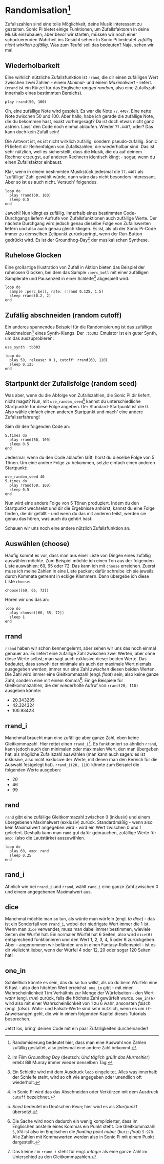 # Randomisation[^1]

Zufallszahlen sind eine tolle Möglichkeit, deine Musik interessant zu gestalten. Sonic Pi bietet einige Funktionen, um Zufallsfaktoren in deine Musik einzubauen;  aber bevor wir starten, müssen wir noch einer schockierenden Wahrheit ins Gesicht sehen: In Sonic Pi bedeutet *zufällig nicht wirklich zufällig*. Was zum Teufel soll das bedeuten? Naja, sehen wir mal.

## Wiederholbarkeit

Eine wirklich nützliche Zufallsfunktion ist `rrand`, die dir einen zufälligen Wert zwischen zwei Zahlen - einem *Minimal-* und einem *Maximalwert* - liefert. (`rrand` ist ein Kürzel für das Englische *ranged random*, also eine Zufallszahl innerhalb eines bestimmten Bereichs).

```
play rrand(50, 100)
```

Oh, eine zufällige Note wird gespielt. Es war die Note `77.4407`. Eine nette Note zwischen 50 und 100. Aber hallo, habe ich gerade die zufällige Note, die du bekommen hast, exakt vorhergesagt? Da ist doch etwas nicht ganz astrein. Lass' den Code noch einmal ablaufen. Wieder `77.4407`, oder? Das kann doch kein Zufall sein!

Die Antwort ist, es ist nicht wirklich zufällig, sondern pseudo-zufällig. Sonic Pi liefert dir Reihenfolgen von Zufallszahlen, die wiederholbar sind. Das ist sehr nützlich, weil es sicherstellt, dass die Musik, die du auf deinem Rechner erzeugst, auf anderen Rechnern identisch klingt - sogar, wenn du einen Zufallsfaktor einbaust.

Klar, wenn in einem bestimmten Musikstück jedesmal die `77.4407` als 'zufällige' Zahl gewählt würde, dann wäre das nicht besonders interessant. Aber so ist es auch nicht. Versuch' folgendes:

```
loop do
  play rrand(50, 100)
  sleep 0.5
end 
```

Jawohl! Nun klingt es zufällig. Innerhalb eines bestimmten Code-Durchgangs liefern Aufrufe von Zufallsfunktionen auch zufällige Werte. Der nächste Durchgang wird jedoch genau dieselbe Folge von Zufallswerten liefern und also auch genau gleich klingen. Es ist, als ob der Sonic Pi-Code immer zu demselben Zeitpunkt zurückspringt, wenn der Run-Button gedrückt wird. Es ist der Groundhog-Day[^2] der musikalischen Synthese.

## Ruhelose Glocken

Eine großartige Illustration von Zufall in Aktion bieten das Beispiel der  ruhelosen Glocken, bei dem das Sample `:perc_bell` mit einer zufälligen Samplerate und Pausenzeit in einer Schleife[^3] abgespielt wird.

```
loop do
  sample :perc_bell, rate: (rrand 0.125, 1.5)
  sleep rrand(0.2, 2)
end
```

## Zufällig abschneiden (random cutoff)

Ein anderes spannendes Beispiel für die Randomisierung ist das zufällige Abschneiden[^4] eines Synth-Klangs. Der `:tb303`-Emulator ist ein guter Synth, um das auszuprobieren:

```
use_synth :tb303

loop do
  play 50, release: 0.1, cutoff: rrand(60, 120)
  sleep 0.125
end
```

## Startpunkt der Zufallsfolge (random seed)

Was aber, wenn du die Abfolge von Zufallszahlen, die Sonic Pi dir liefert, nicht magst? Nun, mit `use_random_seed`[^5] kannst du unterschiedliche Startpunkte für diese Folge angeben. Der Standard-Startpunkt ist die 0. Also wähle einfach einen anderen Startpunkt und mach' eine andere Zufallserfahrung!

Sieh dir den folgenden Code an:

```
5.times do
  play rrand(50, 100)
  sleep 0.5
end
```

Jedesmal, wenn du den Code ablaufen läßt, hörst du dieselbe Folge von 5 Tönen. Um eine andere Folge zu bekommen, setzte einfach einen anderen Startpunkt:

```
use_random_seed 40
5.times do
  play rrand(50, 100)
  sleep 0.5
end
```

Nun wird eine andere Folge von 5 Tönen produziert. Indem du den Startpunkt wechselst und dir die Ergebnisse anhörst, kannst du eine Folge finden, die dir gefällt - und wenn du das mit anderen teilst, werden sie genau das hören, was auch du gehört hast.

Schauen wir uns noch eine andere nützlich Zufallsfunktion an.

## Auswählen (choose)

Häufig kommt es vor, dass man aus einer Liste von Dingen eines zufällig auswählen möchte. Zum Beispiel möchte ich einen Ton aus der folgenden Liste auswählen: 60, 65 oder 72. Das kann ich mit `choose` erreichen. Zuerst muss ich meine Zahlen in eine Liste packen; dafür schreibe ich sie jeweils durch Kommata getrennt in eckige Klammern. Dann übergebe ich diese Liste `choose`:

```
choose([60, 65, 72])
```

Hören wir uns das an:

```
loop do
  play choose([60, 65, 72])
  sleep 1
end
```

## rrand

`rrand` haben wir schon kennengelernt, aber sehen wir uns das noch einmal genauer an. Es liefert eine zufällige Zahl zwischen zwei Werten, aber ohne diese Werte selbst; man sagt auch exklusive dieser beiden Werte. Das bedeutet, dass sowohl der minimale als auch der maximale Wert niemals ausgegeben werden, immer nur eine Zahl *zwischen* diesen beiden Werten. Die Zahl wird immer eine Gleitkommazahl (engl. *float*) sein, also keine ganze Zahl, sondern eine mit einem Komma[^6]. Einige Beispiele für Gleitkommazahlen, die der wiederholte Aufruf von `rrand(20, 110)` ausgeben könnte:

* 20.343235
* 42.324324
* 100.93423

## rrand_i

Manchmal braucht man eine zufällige aber ganze Zahl, eben keine Gleitkommazahl. Hier rettet einen `rrand_i`[^7]. Es funktioniert so ähnlich `rrand`, kann jedoch auch den minimalen oder maximalen Wert, den man übergeben hat, als mögliche Zufallszahl auswählen (man kann auch sagen: es ist inklusive, also nicht exklusive der Werte, mit denen man den Bereich für die Auswahl festgelegt hat). `rrand_i(20, 110)` könnte zum Beispiel die folgenden Werte ausgeben:

* 20
* 46
* 99

## rand

`rand` gibt eine zufällige Gleitkommazahl zwischen 0 (inklusiv) und einem  übergebenen Maximalwert (exklusiv) zurück. Standardmäßig - wenn also kein Maximalwert angegeben wird - wird ein Wert zwischen 0 und 1 geliefert. Deshalb kann man `rand` gut dafür gebrauchen, zufällige Werte für `amp:` (also die Lautstärke) auszuwählen.

```
loop do
  play 60, amp: rand
  sleep 0.25
end
```

## rand_i

Ähnlich wie bei `rrand_i` und `rrand`, wählt `rand_i` eine ganze Zahl zwischen 0 und einem angegebenen Maximalwert aus.

## dice

Manchmal möchte man so tun, als würde man würfeln (engl. *to dice*) - das ist ein Sonderfall von `rrand_i`, wobei der niedrigste Wert immer die 1 ist. Wenn man `dice` verwendet, muss man dabei immer bestimmen, wieviele Seiten der Würfel hat. Ein normaler Würfel hat 6 Seiten, also wird `dice(6)` entsprechend funktionieren und den Wert 1, 2, 3, 4, 5 oder 6 zurückgeben. Aber - angenommen wir befänden uns in einen Fantasy-Rollenspiel - ist es dir vielleicht lieber, wenn der Würfel 4 oder 12, 20 oder sogar 120 Seiten hat!

## one_in

Schließlich könnte es sein, das du so tun willst, als ob du beim Würfeln eine 6 hast - also den höchten Wert erreichst. `one_in` gibt - mit einer Wahrscheinlichkeit 1 im Verhältnis zur Menge der Würfelseiten - den Wert *wahr* (engl. *true*) zurück, falls die höchste Zahl gewürfelt wurde. `one_in(6)` wird also mit einer Wahrscheinlichkeit von 1 zu 6 wahr, ansonsten *falsch* (engl. *false*). Wahr- und Falsch-Werte sind sehr nützlich, wenn es um `if`-Anweisungen geht, die wir in einem folgenden Kapitel dieses Tutorials besprechen.

Jetzt los, bring' deinen Code mit ein paar Zufälligkeiten durcheinander!

[^1]: Randomisierung bedeutet hier, dass man eine Auswahl von Zahlen zufällig gestaltet, also jedesmal eine andere Zahl bekommt.

[^2]: Im Film *Groundhog Day* (deutsch: *Und täglich grüßt das Murmeltier*) erlebt Bill Murray immer wieder denselben Tag.

[^3]: Ein Schleife wird mit dem Ausdruck `loop` eingeleitet. Alles was innerhalb der Schleife steht, wird so oft wie angegeben oder unendlich oft wiederholt. 

[^4]: In Sonic Pi wird das das Abschneiden oder Verkürzen mit dem Ausdruck `cutoff` bezeichnet.

[^5]: *Seed* bedeutet im Deutschen *Keim*; hier wird es als *Startpunkt* übersetzt. 

[^6]: Die Sache wird noch dadurch ein wenig komplizierter, dass im Englischen anstelle eines Kommas ein Punkt steht. Die Gleitkommazahl `5,978` ist also im Englischen die *floating point nuber* (kurz: *float*) `5.978`. Alle Zahlen mit Kommawerten werden also in Sonic Pi mit einem Punkt dargestellt.

[^7]: Das kleine *i* in `rrand_i` steht für engl. *integer* als eine ganze Zahl im Unterschied zu den Gleitkommazahlen.
